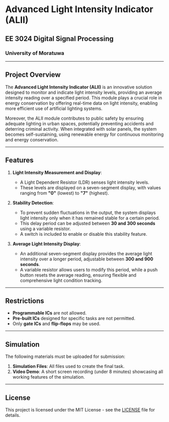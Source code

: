 # Advanced Light Intensity Indicator (ALII)

## EE 3024 Digital Signal Processing
### University of Moratuwa

---

## Project Overview

The **Advanced Light Intensity Indicator (ALII)** is an innovative solution designed to monitor and indicate light intensity levels, providing an average intensity reading over a specified period. This module plays a crucial role in energy conservation by offering real-time data on light intensity, enabling more efficient use of artificial lighting systems. 

Moreover, the ALII module contributes to public safety by ensuring adequate lighting in urban spaces, potentially preventing accidents and deterring criminal activity. When integrated with solar panels, the system becomes self-sustaining, using renewable energy for continuous monitoring and energy conservation.

---

## Features

1. **Light Intensity Measurement and Display**:
   - A Light Dependent Resistor (LDR) senses light intensity levels.
   - These levels are displayed on a seven-segment display, with values ranging from **"0"** (lowest) to **"7"** (highest).
   
2. **Stability Detection**:
   - To prevent sudden fluctuations in the output, the system displays light intensity only when it has remained stable for a certain period.
   - This delay period can be adjusted between **30 and 300 seconds** using a variable resistor.
   - A switch is included to enable or disable this stability feature.

3. **Average Light Intensity Display**:
   - An additional seven-segment display provides the average light intensity over a longer period, adjustable between **300 and 900 seconds**.
   - A variable resistor allows users to modify this period, while a push button resets the average reading, ensuring flexible and comprehensive light condition tracking.

---

## Restrictions

- **Programmable ICs** are not allowed.
- **Pre-built ICs** designed for specific tasks are not permitted.
- Only **gate ICs** and **flip-flops** may be used.

---

## Simulation

The following materials must be uploaded for submission:

1. **Simulation Files**: All files used to create the final task.
2. **Video Demo**: A short screen recording (under 8 minutes) showcasing all working features of the simulation.



---

## License

This project is licensed under the MIT License - see the [LICENSE](LICENSE) file for details.


